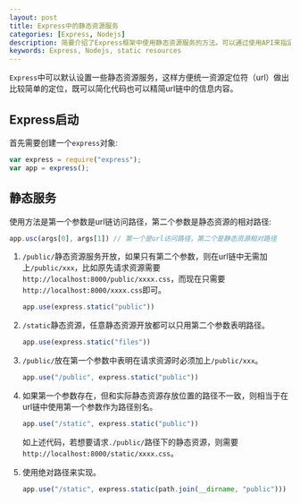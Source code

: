 ```yaml
---
layout: post
title: Express中的静态资源服务
categories: [Express, Nodejs]
description: 简要介绍了Express框架中使用静态资源服务的方法。可以通过使用API来指定static资源的相对路径，方便URL（统一资源定位符）进行定位。
keywords: Express, Nodejs, static resources
---
```


``Express``中可以默认设置一些静态资源服务，这样方便统一资源定位符（url）做出比较简单的定位，既可以简化代码也可以精简url链中的信息内容。

## Express启动

首先需要创建一个``express``对象:  

```javascript
var express = require("express");
var app = express();
```

## 静态服务

使用方法是第一个参数是url链访问路径，第二个参数是静态资源的相对路径:  

```javascript
app.usc(args[0], args[1]) // 第一个是url访问路径，第二个是静态资源相对路径
```

1. ``/public/``静态资源服务开放，如果只有第二个参数，则在url链中无需加上``/public/xxx``，比如原先请求资源需要``http://localhost:8000/public/xxxx.css``，而现在只需要``http://localhost:8000/xxxx.css``即可。

    ```javascript
    app.use(express.static("public"))
    ```

2. ``/static``静态资源，任意静态资源开放都可以只用第二个参数表明路径。

    ```javascript
    app.use(express.static("files"))
    ```

3. ``/public/``放在第一个参数中表明在请求资源时必须加上``/public/xxx``。

    ```javascript
    app.use("/public", express.static("public"))
    ```

4. 如果第一个参数存在，但和实际静态资源存放位置的路径不一致，则相当于在url链中使用第一个参数作为路径别名。

    ```javascript
    app.use("/static", express.static("public"))
    ```

    如上述代码，若想要请求``./public/``路径下的静态资源，则需要``http://localhost:8000/static/xxxx.css``。

5. 使用绝对路径来实现。

    ```javascript
    app.use("/static", express.static(path.join(__dirname, "public")))
    ```